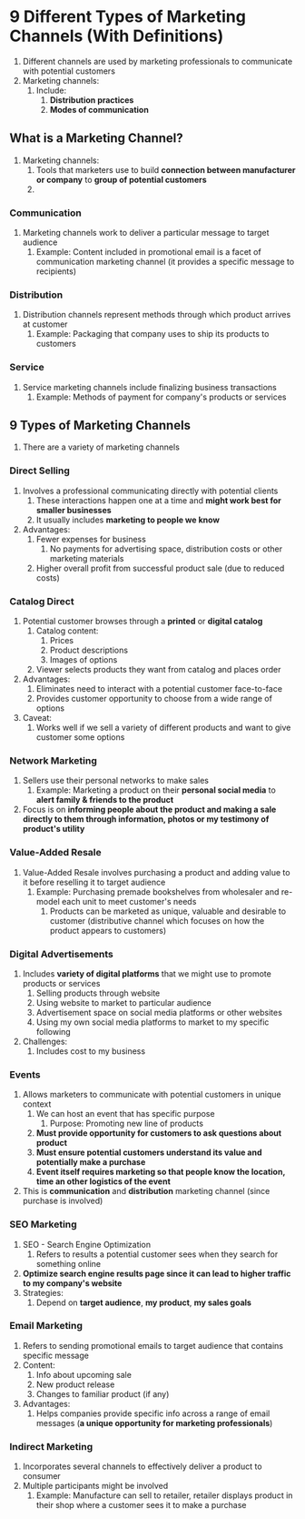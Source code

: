 # 9 Different Types of Marketing Channels (With Definitions) #
1. Different channels are used by marketing professionals to communicate with potential customers
2. Marketing channels:
	1. Include:
		1. **Distribution practices**
		2. **Modes of communication**

## What is a Marketing Channel? ##
1. Marketing channels:
	1. Tools that marketers use to build **connection between manufacturer or company** to **group of potential customers**
	2. 

### Communication ###
1. Marketing channels work to deliver a particular message to target audience
	1. Example: Content included in promotional email is a facet of communication marketing channel (it provides a specific message to recipients)

### Distribution ###
1. Distribution channels represent methods through which product arrives at customer
	1. Example: Packaging that company uses to ship its products to customers

### Service ###
1. Service marketing channels include finalizing business transactions
	1. Example: Methods of payment for company's products or services

## 9 Types of Marketing Channels ##
1. There are a variety of marketing channels

### Direct Selling ###
1. Involves a professional communicating directly with potential clients
	1. These interactions happen one at a time and **might work best for smaller businesses**
	2. It usually includes **marketing to people we know**
2. Advantages:
	1. Fewer expenses for business
		1. No payments for advertising space, distribution costs or other marketing materials
	2. Higher overall profit from successful product sale (due to reduced costs)

### Catalog Direct ###
1. Potential customer browses through a **printed** or **digital catalog**
	1. Catalog content:
		1. Prices
		2. Product descriptions
		3. Images of options
	2. Viewer selects products they want from catalog and places order
2. Advantages:
	1. Eliminates need to interact with a potential customer face-to-face
	2. Provides customer opportunity to choose from a wide range of options
3. Caveat:
	1. Works well if we sell a variety of different products and want to give customer some options

### Network Marketing ###
1. Sellers use their personal networks to make sales
	1. Example: Marketing a product on their **personal social media** to **alert family & friends to the product**
2. Focus is on **informing people about the product and making a sale directly to them through information, photos or my testimony of product's utility**

### Value-Added Resale ###
1. Value-Added Resale involves purchasing a product and adding value to it before reselling it to target audience
	1. Example: Purchasing premade bookshelves from wholesaler and re-model each unit to meet customer's needs
		1. Products can be marketed as unique, valuable and desirable to customer (distributive channel which focuses on how the product appears to customers)

### Digital Advertisements ###
1. Includes **variety of digital platforms** that we might use to promote products or services
	1. Selling products through website
	2. Using website to market to particular audience
	3. Advertisement space on social media platforms or other websites
	4. Using my own social media platforms to market to my specific following
2. Challenges:
	1. Includes cost to my business

### Events ###
1. Allows marketers to communicate with potential customers in unique context
	1. We can host an event that has specific purpose
		1. Purpose: Promoting new line of products
	2. **Must provide opportunity for customers to ask questions about product**
	3. **Must ensure potential customers understand its value and potentially make a purchase**
	4. **Event itself requires marketing so that people know the location, time an other logistics of the event**
2. This is **communication** and **distribution** marketing channel (since purchase is involved)

### SEO Marketing ###
1. SEO - Search Engine Optimization
	1. Refers to results a potential customer sees when they search for something online
2. **Optimize search engine results page since it can lead to higher traffic to my company's website**
3. Strategies:
	1. Depend on **target audience**, **my product**, **my sales goals**

### Email Marketing ###
1. Refers to sending promotional emails to target audience that contains specific message
2. Content:
	1. Info about upcoming sale
	2. New product release
	3. Changes to familiar product (if any)
3. Advantages:
	1. Helps companies provide specific info across a range of email messages (**a unique opportunity for marketing professionals**)

### Indirect Marketing ###
1. Incorporates several channels to effectively deliver a product to consumer
2. Multiple participants might be involved
	1. Example: Manufacture can sell to retailer, retailer displays product in their shop where a customer sees it to make a purchase